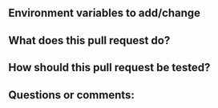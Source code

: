 ## Environment variables to add/change

## What does this pull request do?

## How should this pull request be tested?

## Questions or comments:
